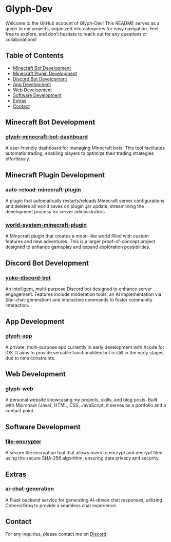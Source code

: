 # Glyph-Dev

Welcome to the GitHub account of Glyph-Dev! This README serves as a guide to my projects, organized into categories for easy navigation. Feel free to explore, and don’t hesitate to reach out for any questions or collaborations!

## Table of Contents

- [Minecraft Bot Development](#minecraft-bot-development)
- [Minecraft Plugin Development](#minecraft-plugin-development)
- [Discord Bot Development](#discord-bot-development)
- [App Development](#app-development)
- [Web Development](#web-development)
- [Software Development](#software-development)
- [Extras](#extras)
- [Contact](#contact)

## Minecraft Bot Development

### [glyph-minecraft-bot-dashboard](https://github.com/Glyph-Dev/glyph-minecraft-bot-dashboard)
A user-friendly dashboard for managing Minecraft bots. This tool facilitates automatic trading, enabling players to optimize their trading strategies effortlessly.

## Minecraft Plugin Development

### [auto-reload-minecraft-plugin](https://github.com/Glyph-Dev/auto-reload-minecraft-plugin)
A plugin that automatically restarts/reloads Minecraft server configurations and deletes all world saves on plugin .jar update, streamlining the development process for server administrators.

### [world-system-minecraft-plugin](https://github.com/Glyph-Dev/world-system-minecraft-plugin)
A Minecraft plugin that creates a moon-like world filled with custom features and new adventures. This is a larger proof-of-concept project designed to enhance gameplay and expand exploration possibilities.

## Discord Bot Development

### [yuko-discord-bot](https://github.com/Glyph-Dev/yuko-discord-bot)
An intelligent, multi-purpose Discord bot designed to enhance server engagement. Features include moderation tools, an AI implementation via (#ai-chat-generation) and interactive commands to foster community interaction.

## App Development

### [glyph-app](https://github.com/Glyph-Dev/glyph-app)
A private, multi-purpose app currently in early development with Xcode for iOS. It aims to provide versatile functionalities but is still in the early stages due to time constraints.

## Web Development

### [glyph-web](https://github.com/Glyph-Dev/glyph-web)
A personal website showcasing my projects, skills, and blog posts. Built with Micronaut (Java), HTML, CSS, JavaScript, it serves as a portfolio and a contact point.

## Software Development

### [file-encrypter](https://github.com/Glyph-Dev/file-encrypter)
A secure file encryption tool that allows users to encrypt and decrypt files using the secure SHA-256 algorithm, ensuring data privacy and security.

## Extras

### [ai-chat-generation](https://github.com/Glyph-Dev/ai-chat-generation)
A Flask backend service for generating AI-driven chat responses, utilizing Cohere/Groq to provide a seamless chat experience.

## Contact

For any inquiries, please contact me on [Discord](https://discordapp.com/users/512330341805981702/).
